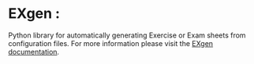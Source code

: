 # EXgen : 

Python library for automatically generating Exercise or Exam sheets from configuration files. For more information please visit the [EXgen documentation](https://enizimus.gitlab.io/exgen).